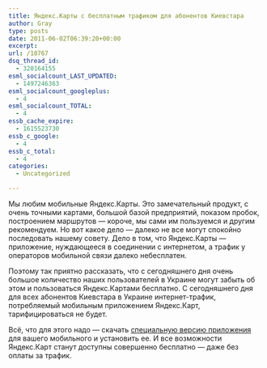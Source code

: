 ```yaml
---
title: Яндекс.Карты с бесплатным трафиком для абонентов Киевстара
author: Gray
type: posts
date: 2011-06-02T06:39:20+00:00
excerpt:
url: /10767
dsq_thread_id:
  - 320164155
esml_socialcount_LAST_UPDATED:
  - 1497246363
esml_socialcount_googleplus:
  - 4
esml_socialcount_TOTAL:
  - 4
essb_cache_expire:
  - 1615523730
essb_c_google:
  - 4
essb_c_total:
  - 4
categories:
  - Uncategorized

---
```








Мы любим мобильные Яндекс.Карты. Это замечательный продукт, с очень точными картами, большой базой предприятий, показом пробок, построением маршрутов — короче, мы сами им пользуемся и другим рекомендуем. Но вот какое дело — далеко не все могут спокойно последовать нашему совету. Дело в том, что Яндекс.Карты — приложение, нуждающееся в соединении с интернетом, а трафик у операторов мобильной связи далеко небесплатен.

Поэтому так приятно рассказать, что с сегодняшнего дня очень большое количество наших пользователей в Украине могут забыть об этом и пользоваться Яндекс.Картами бесплатно. С сегодняшнего дня для всех абонентов Киевстара в Украине интернет-трафик, потребляемый мобильным приложением Яндекс.Карт, тарифицироваться не будет.

Всё, что для этого надо — скачать [специальную версию приложения][1] для вашего мобильного и установить ее. И все возможности Яндекс.Карт станут доступны совершенно бесплатно — даже без оплаты за трафик.

 [1]: http://mobile.yandex.ru/kyivstar/
